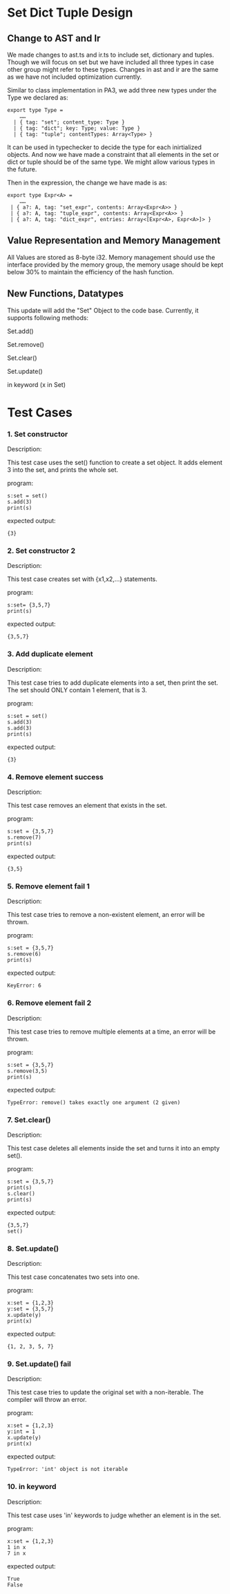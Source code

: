 # Set Dict Tuple Design
## Change to AST and Ir
We made changes to ast.ts and ir.ts to include set, dictionary and tuples. Though we will focus on set but we have included all three types in case other group might refer to these types. Changes in ast and ir are the same as we have not included optimization currently.

Similar to class implementation in PA3, we add three new types under the Type we declared as:
```
export type Type =
    ……
  | { tag: "set"; content_type: Type }
  | { tag: "dict"; key: Type; value: Type }
  | { tag: "tuple"; contentTypes: Array<Type> }
```
It can be used in typechecker to decide the type for each inirtialized objects. And now we have made a constraint that all elements in the set or dict or tuple should be of the same type. We might allow various types in the future.

Then in the expression, the change we have made is as:
```
export type Expr<A> =
    ……
 | { a?: A, tag: "set_expr", contents: Array<Expr<A>> }
 | { a?: A, tag: "tuple_expr", contents: Array<Expr<A>> }
 | { a?: A, tag: "dict_expr", entries: Array<[Expr<A>, Expr<A>]> }
```
## Value Representation and Memory Management
All Values are stored as 8-byte i32. Memory management should use the interface provided by the memory group, the memory usage should be kept below 30% to maintain the efficiency of the hash function. 

## New Functions, Datatypes
This update will add the "Set" Object to the code base. Currently, it supports following methods:

Set.add()

Set.remove()

Set.clear()

Set.update()

in keyword (x in Set)


# Test Cases
### 1. Set constructor
Description:

This test case uses the set() function to create a set object. It adds element 3 into the set, and prints the whole set.

program:
```
s:set = set()
s.add(3)
print(s)
```
expected output:
```
{3}
```
### 2. Set constructor 2
Description: 

This test case creates set with {x1,x2,...} statements.

program:
```
s:set= {3,5,7}
print(s)
```
expected output:
```
{3,5,7}
```
### 3. Add duplicate element
Description:

This test case tries to add duplicate elements into a set, then print the set. The set should ONLY contain 1 element, that is 3.

program:
```
s:set = set()
s.add(3)
s.add(3)
print(s)
```
expected output:
```
{3}
```
### 4. Remove element success
Description:

This test case removes an element that exists in the set.

program:
```
s:set = {3,5,7}
s.remove(7)
print(s)
```
expected output:
```
{3,5}
```
### 5. Remove element fail 1
Description:

This test case tries to remove a non-existent element, an error will be thrown.

program:
```
s:set = {3,5,7}
s.remove(6)
print(s)
```
expected output:
```
KeyError: 6
```
### 6. Remove element fail 2
Description:

This test case tries to remove multiple elements at a time, an error will be thrown.

program:
```
s:set = {3,5,7}
s.remove(3,5)
print(s)
```
expected output:
```
TypeError: remove() takes exactly one argument (2 given)
```
### 7. Set.clear()
Description:

This test case deletes all elements inside the set and turns it into an empty set().

program:
```
s:set = {3,5,7}
print(s)
s.clear()
print(s)
```
expected output:
```
{3,5,7}
set()
```
### 8. Set.update()
Description:

This test case concatenates two sets into one.

program:
```
x:set = {1,2,3}
y:set = {3,5,7}
x.update(y)
print(x)
```
expected output:
```
{1, 2, 3, 5, 7}
```
### 9. Set.update() fail
Description:

This test case tries to update the original set with a non-iterable. The compiler will throw an error.

program:
```
x:set = {1,2,3}
y:int = 1
x.update(y)
print(x)
```
expected output:
```
TypeError: 'int' object is not iterable
```
### 10. in keyword
Description:

This test case uses 'in' keywords to judge whether an element is in the set.

program:
```
x:set = {1,2,3}
1 in x
7 in x
```
expected output:
```
True
False
```